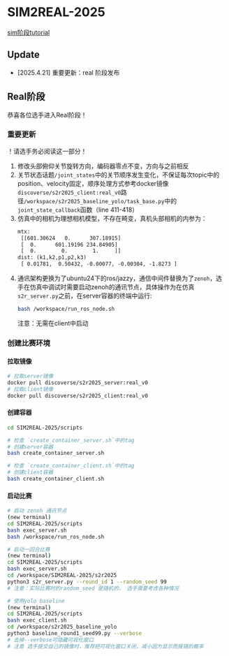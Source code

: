 # SIM2REAL-2025

[sim阶段tutorial](doc/tutorial.md)

## Update

- [2025.4.21] 重要更新：real 阶段发布

## Real阶段

恭喜各位选手进入Real阶段！

### 重要更新
！请选手务必阅读这一部分！

1. 修改头部俯仰关节旋转方向，编码器零点不变，方向与之前相反
2. 关节状态话题`/joint_states`中的关节顺序发生变化，不保证每次topic中的position、velocity固定，顺序处理方式参考docker镜像`discoverse/s2r2025_client:real_v0`路径`/workspace/s2r2025_baseline_yolo/task_base.py`中的`joint_state_callback`函数（line 411-418）
3. 仿真中的相机为理想相机模型，不存在畸变，真机头部相机的内参为：
    ```txt
    mtx:
     [[601.30624   0.      307.18915]
     [  0.      601.19196 234.84905]
     [  0.        0.        1.     ]]
    dist: (k1,k2,p1,p2,k3)
     [ 0.01781,  0.50432, -0.00077, -0.00304, -1.8273 ]
    ```
4. 通讯架构更换为了ubuntu24下的ros/jazzy，通信中间件替换为了`zenoh`，选手在仿真中调试时需要启动zenoh的通讯节点，具体操作为在仿真`s2r_server.py`之前，在server容器的终端中运行:
    ```bash
    bash /workspace/run_ros_node.sh
    ```
    注意：无需在client中启动


### 创建比赛环境

#### 拉取镜像

```bash
# 拉取server镜像
docker pull discoverse/s2r2025_server:real_v0
# 拉取client镜像
docker pull discoverse/s2r2025_client:real_v0
```

#### 创建容器

```bash
cd SIM2REAL-2025/scripts

# 检查 `create_container_server.sh`中的tag
# 创建server容器
bash create_container_server.sh 

# 检查 `create_container_client.sh`中的tag
# 创建client容器
bash create_container_client.sh 
```

#### 启动比赛

```bash
# 启动 zenoh 通讯节点
(new terminal)
cd SIM2REAL-2025/scripts
bash exec_server.sh
bash /workspace/run_ros_node.sh

# 启动一回合比赛
(new terminal)
cd SIM2REAL-2025/scripts
bash exec_server.sh
cd /workspace/SIM2REAL-2025/s2r2025
python3 s2r_server.py --round_id 1 --random_seed 99
# 注意：实际比赛时的random_seed 是随机的， 选手需要考虑各种情况

# 使用yolo baseline
(new terminal)
cd SIM2REAL-2025/scripts
bash exec_client.sh
cd /workspace/s2r2025_baseline_yolo
python3 baseline_round1_seed99.py --verbose 
# 去掉--verbose可隐藏可视化窗口
# 注意 选手提交自己的镜像时，推荐把可视化窗口关闭，减小因为显示而报错的概率
```
